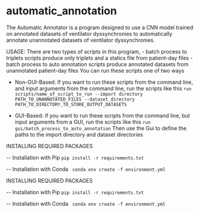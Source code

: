 # automatic_annotation
The Automatic Annotator is a program designed to use a CNN model trained on annotated datasets of ventilator dyssynchronies to automatically annotate unannotated
datasets of ventilator dyssynchronies.

USAGE:
There are two types of scripts in this program, 
        - batch process to triplets scripts produce only triplets and a statics file from patient-day files
        - batch process to auto annotation scripts produce annotated datasets from unannotated patient-day files
You can run these scripts one of two ways
  - Non-GUI-Based: If you want to run these scripts from the command line, and input arguments from the command line, run the scripts like this
             ``` run scripts/name_of_script_to_run --import directory PATH_TO_UNANNOTATED_FILES --dataset_directory PATH_TO_DIRECTORY_TO_STORE_OUTPUT_DATASETS ```
              
  - GUI-Based: If you want to run these scripts from the command line, but input arguments from a GUI, run the scripts like this
             ``` run gui/batch_process_to_auto_annotation ```
               Then use the Gui to define the paths to the import directory and dataset directories


INSTALLING REQUIRED PACKAGES

-- Installation with Pip
    ``` pip install -r requirements.txt ```
    
-- Installation with Conda
    ``` conda env create -f environment.yml```


INSTALLING REQUIRED PACKAGES

-- Installation with Pip
    ``` pip install -r requirements.txt ```
    
-- Installation with Conda
    ``` conda env create -f environment.yml```